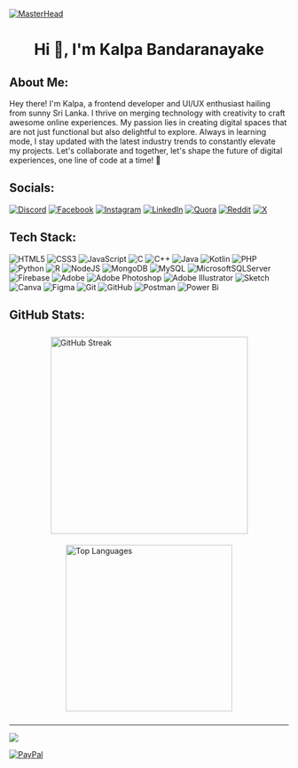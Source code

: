 
[![MasterHead](https://firebasestorage.googleapis.com/v0/b/flexi-coding.appspot.com/o/dempgi7-520f8d5f-63d4-4453-8822-dbc149ae27f8.gif?alt=media&token=91c0c7b2-93c3-4029-b011-1a8703c5730d)](https://rishavchanda.io)
<h1 align="center">Hi 👋, I'm Kalpa Bandaranayake</h1>

## About Me:
Hey there! I'm Kalpa, a frontend developer and UI/UX enthusiast hailing from sunny Sri Lanka. I thrive on merging technology with creativity to craft awesome online experiences. My passion lies in creating digital spaces that are not just functional but also delightful to explore. Always in learning mode, I stay updated with the latest industry trends to constantly elevate my projects. Let's collaborate and together, let's shape the future of digital experiences, one line of code at a time! 🚀


## Socials:
[![Discord](https://img.shields.io/badge/Discord-%237289DA.svg?logo=discord&logoColor=white)](https://discord.gg/Kalpa) [![Facebook](https://img.shields.io/badge/Facebook-%231877F2.svg?logo=Facebook&logoColor=white)](https://facebook.com/Kalpa) [![Instagram](https://img.shields.io/badge/Instagram-%23E4405F.svg?logo=Instagram&logoColor=white)](https://instagram.com/Kalpa) [![LinkedIn](https://img.shields.io/badge/LinkedIn-%230077B5.svg?logo=linkedin&logoColor=white)](https://linkedin.com/in/Kalpa) [![Quora](https://img.shields.io/badge/Quora-%23B92B27.svg?logo=Quora&logoColor=white)](https://quora.com/profile/Kalpa) [![Reddit](https://img.shields.io/badge/Reddit-%23FF4500.svg?logo=Reddit&logoColor=white)](https://reddit.com/user/Kalpa) [![X](https://img.shields.io/badge/X-black.svg?logo=X&logoColor=white)](https://x.com/Kalpa) 

##  Tech Stack:
![HTML5](https://img.shields.io/badge/html5-%23E34F26.svg?style=for-the-badge&logo=html5&logoColor=white) ![CSS3](https://img.shields.io/badge/css3-%231572B6.svg?style=for-the-badge&logo=css3&logoColor=white) ![JavaScript](https://img.shields.io/badge/javascript-%23323330.svg?style=for-the-badge&logo=javascript&logoColor=%23F7DF1E) ![C](https://img.shields.io/badge/c-%2300599C.svg?style=for-the-badge&logo=c&logoColor=white) ![C++](https://img.shields.io/badge/c++-%2300599C.svg?style=for-the-badge&logo=c%2B%2B&logoColor=white) ![Java](https://img.shields.io/badge/java-%23ED8B00.svg?style=for-the-badge&logo=openjdk&logoColor=white) ![Kotlin](https://img.shields.io/badge/kotlin-%237F52FF.svg?style=for-the-badge&logo=kotlin&logoColor=white) ![PHP](https://img.shields.io/badge/php-%23777BB4.svg?style=for-the-badge&logo=php&logoColor=white) ![Python](https://img.shields.io/badge/python-3670A0?style=for-the-badge&logo=python&logoColor=ffdd54) ![R](https://img.shields.io/badge/r-%23276DC3.svg?style=for-the-badge&logo=r&logoColor=white) ![NodeJS](https://img.shields.io/badge/node.js-6DA55F?style=for-the-badge&logo=node.js&logoColor=white) ![MongoDB](https://img.shields.io/badge/MongoDB-%234ea94b.svg?style=for-the-badge&logo=mongodb&logoColor=white) ![MySQL](https://img.shields.io/badge/mysql-4479A1.svg?style=for-the-badge&logo=mysql&logoColor=white) ![MicrosoftSQLServer](https://img.shields.io/badge/Microsoft%20SQL%20Server-CC2927?style=for-the-badge&logo=microsoft%20sql%20server&logoColor=white) ![Firebase](https://img.shields.io/badge/firebase-a08021?style=for-the-badge&logo=firebase&logoColor=ffcd34) ![Adobe](https://img.shields.io/badge/adobe-%23FF0000.svg?style=for-the-badge&logo=adobe&logoColor=white) ![Adobe Photoshop](https://img.shields.io/badge/adobe%20photoshop-%2331A8FF.svg?style=for-the-badge&logo=adobe%20photoshop&logoColor=white) ![Adobe Illustrator](https://img.shields.io/badge/adobe%20illustrator-%23FF9A00.svg?style=for-the-badge&logo=adobe%20illustrator&logoColor=white) ![Sketch](https://img.shields.io/badge/Sketch-FFB387?style=for-the-badge&logo=sketch&logoColor=black) ![Canva](https://img.shields.io/badge/Canva-%2300C4CC.svg?style=for-the-badge&logo=Canva&logoColor=white) ![Figma](https://img.shields.io/badge/figma-%23F24E1E.svg?style=for-the-badge&logo=figma&logoColor=white) ![Git](https://img.shields.io/badge/git-%23F05033.svg?style=for-the-badge&logo=git&logoColor=white) ![GitHub](https://img.shields.io/badge/github-%23121011.svg?style=for-the-badge&logo=github&logoColor=white) ![Postman](https://img.shields.io/badge/Postman-FF6C37?style=for-the-badge&logo=postman&logoColor=white) ![Power Bi](https://img.shields.io/badge/power_bi-F2C811?style=for-the-badge&logo=powerbi&logoColor=black)
##  GitHub Stats:
<div style="display: flex; flex-wrap: wrap; justify-content: space-around;">
   <!-- <img src="https://github-readme-stats.vercel.app/api?username=kalpa3213&theme=github_dark_dimmed&hide_border=true&include_all_commits=true&count_private=true" alt="GitHub Stats" style="width: 320px; margin: 10px;">    -->
    <img src="https://github-readme-streak-stats.herokuapp.com/?user=kalpa3213&theme=github_dark_dimmed&hide_border=true" alt="GitHub Streak" style="width: 355px; margin: 10px;">
    <img src="https://github-readme-stats.vercel.app/api/top-langs/?username=kalpa3213&theme=github_dark_dimmed&hide_border=true&include_all_commits=true&count_private=true&layout=compact" alt="Top Languages" style="width: 300px; margin: 10px;">
</div>


---
[![](https://visitcount.itsvg.in/api?id=kalpa3213&icon=0&color=12)](https://visitcount.itsvg.in)

 
  [![PayPal](https://img.shields.io/badge/PayPal-00457C?style=for-the-badge&logo=paypal&logoColor=white)](https://paypal.me/Kalpa) 



<!--Ref : https://gprm.itsvg.in/ --->

  

